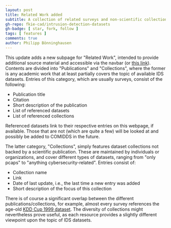 ```yaml
---
layout: post
title: Related Work added
subtitle: A collection of related surveys and non-scientific collections of IDS datasets
gh-repo: fkie-cad/intrusion-detection-datasets
gh-badge: [ star, fork, follow ]
tags: [ features ]
comments: true
author: Philipp Bönninghausen
---
```


This update adds a new subpage for "Related Work", intended to provide additional source material and accessible via the navbar (or [this link](/COMIDDS/content/related_work)).
Contents are divided into "Publications" and "Collections", where the former is any academic work that at least partially covers the topic of available IDS datasets.
Entries of this category, which are usually surveys, consist of the following:
- Publication title
- Citation
- Short description of the publication
- List of referenced datasets
- List of referenced collections

Referenced datasets link to their respective entries on this webpage, if available.
Those that are not (which are quite a few) will be looked at and possibly be added to COMIDDS in the future.

The latter category, "Collections", simply features dataset collections not backed by a scientific publication.
These are maintained by individuals or organizations, and cover different types of datasets, ranging from "only pcaps" to "anything cybersecurity-related".
Entries consist of:
- Collection name
- Link
- Date of last update, i.e., the last time a new entry was added
- Short description of the focus of this collection

There is of course a significant overlap between the different publications/collections, for example, almost every survey references the age-old [KDD Cup 1999 dataset](/COMIDDS/content/datasets/kdd_cup_1999).
The diversity of collections might nevertheless prove useful, as each resource provides a slightly different viewpoint upon the topic of IDS datasets.